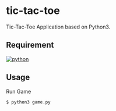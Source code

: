 # tic-tac-toe

Tic-Tac-Toe Application based on Python3.

## Requirement


[![python](https://img.shields.io/badge/Python3-3776AB?style=for-the-badge&logo=python&logoColor=white)](https://www.python.org/downloads/release/python-361/)

## Usage

Run Game

```bash
$ python3 game.py
```
